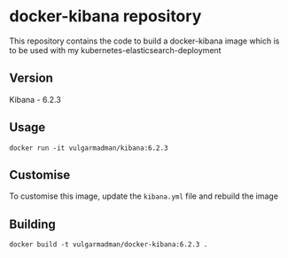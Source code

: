 # docker-kibana repository

This repository contains the code to build a docker-kibana image which is to be used with my
kubernetes-elasticsearch-deployment

## Version

Kibana - 6.2.3

## Usage

```
docker run -it vulgarmadman/kibana:6.2.3
```

## Customise

To customise this image, update the `kibana.yml` file and rebuild the image

## Building

```
docker build -t vulgarmadman/docker-kibana:6.2.3 .
```
